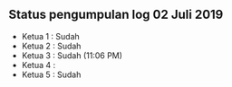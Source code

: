 Status pengumpulan log 02 Juli 2019
---
* Ketua 1 : Sudah
* Ketua 2 : Sudah
* Ketua 3 : Sudah (11:06 PM)
* Ketua 4 : 
* Ketua 5 : Sudah

